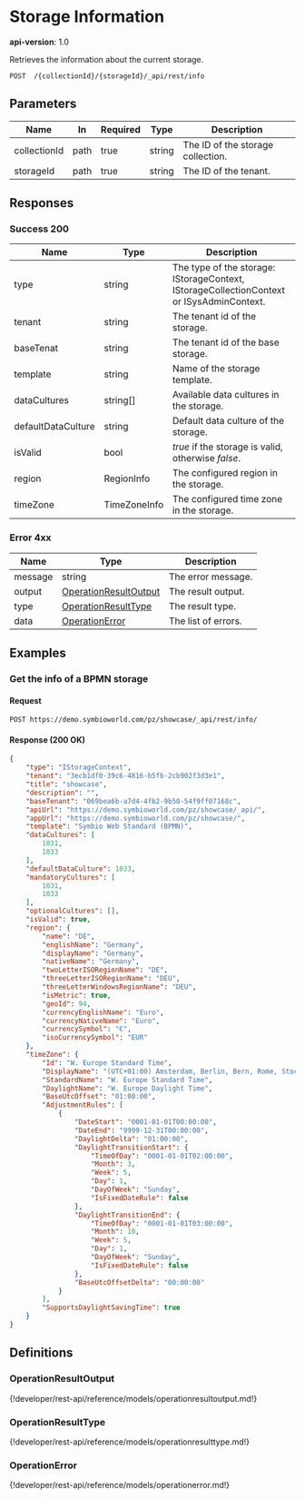 # Storage Information

**api-version**: 1.0

Retrieves the information about the current storage.

```
POST  /{collectionId}/{storageId}/_api/rest/info
```

## Parameters

| Name | In | Required | Type | Description |
|---|---|---|---|---|
| collectionId | path | true | string | The ID of the storage collection. |
| storageId | path | true | string | The ID of the tenant. |

## Responses

### Success 200

| Name | Type | Description |
|---|---|---|
| type | string | The type of the storage: IStorageContext, IStorageCollectionContext or ISysAdminContext. |
| tenant | string | The tenant id of the storage. |
| baseTenat | string | The tenant id of the base storage. |
| template | string | Name of the storage template. |
| dataCultures | string[] | Available data cultures in the storage. |
| defaultDataCulture | string | Default data culture of the storage. |
| isValid | bool | *true* if the storage is valid, otherwise *false*. |
| region | RegionInfo | The configured region in the storage. |
| timeZone | TimeZoneInfo | The configured time zone in the storage. |

### Error 4xx

| Name | Type | Description |
|---|---|---|
| message | string | The error message. |
| output | [OperationResultOutput](#operationresultoutput) | The result output. |
| type | [OperationResultType](#operationresulttype) | The result type. |
| data | [OperationError](#operationerror) | The list of errors. |

## Examples

### Get the info of a BPMN storage

#### Request
```
POST https://demo.symbioworld.com/pz/showcase/_api/rest/info/
```

#### Response (200 OK)
```json
{
    "type": "IStorageContext",
    "tenant": "3ecb1df0-39c6-4816-b5fb-2cb902f3d3e1",
    "title": "showcase",
    "description": "",
    "baseTenant": "069bea6b-a7d4-4fb2-9b50-54f9ff07168c",
    "apiUrl": "https://demo.symbioworld.com/pz/showcase/_api/",
    "appUrl": "https://demo.symbioworld.com/pz/showcase/",
    "template": "Symbio Web Standard (BPMN)",
    "dataCultures": [
        1031,
        1033
    ],
    "defaultDataCulture": 1033,
    "mandatoryCultures": [
        1031,
        1033
    ],
    "optionalCultures": [],
    "isValid": true,
    "region": {
        "name": "DE",
        "englishName": "Germany",
        "displayName": "Germany",
        "nativeName": "Germany",
        "twoLetterISORegionName": "DE",
        "threeLetterISORegionName": "DEU",
        "threeLetterWindowsRegionName": "DEU",
        "isMetric": true,
        "geoId": 94,
        "currencyEnglishName": "Euro",
        "currencyNativeName": "Euro",
        "currencySymbol": "€",
        "isoCurrencySymbol": "EUR"
    },
    "timeZone": {
        "Id": "W. Europe Standard Time",
        "DisplayName": "(UTC+01:00) Amsterdam, Berlin, Bern, Rome, Stockholm, Vienna",
        "StandardName": "W. Europe Standard Time",
        "DaylightName": "W. Europe Daylight Time",
        "BaseUtcOffset": "01:00:00",
        "AdjustmentRules": [
            {
                "DateStart": "0001-01-01T00:00:00",
                "DateEnd": "9999-12-31T00:00:00",
                "DaylightDelta": "01:00:00",
                "DaylightTransitionStart": {
                    "TimeOfDay": "0001-01-01T02:00:00",
                    "Month": 3,
                    "Week": 5,
                    "Day": 1,
                    "DayOfWeek": "Sunday",
                    "IsFixedDateRule": false
                },
                "DaylightTransitionEnd": {
                    "TimeOfDay": "0001-01-01T03:00:00",
                    "Month": 10,
                    "Week": 5,
                    "Day": 1,
                    "DayOfWeek": "Sunday",
                    "IsFixedDateRule": false
                },
                "BaseUtcOffsetDelta": "00:00:00"
            }
        ],
        "SupportsDaylightSavingTime": true
    }
}
```

## Definitions

### OperationResultOutput
{!developer/rest-api/reference/models/operationresultoutput.md!}

### OperationResultType
{!developer/rest-api/reference/models/operationresulttype.md!}

### OperationError
{!developer/rest-api/reference/models/operationerror.md!}
